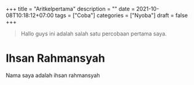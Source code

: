 +++
title = "Aritkelpertama"
description = ""
date = 2021-10-08T10:18:12+07:00
tags = ["Coba"]
categories = ["Nyoba"]
draft = false
+++

>Hallo guys ini adalah salah satu percobaan pertama saya.

# Ihsan Rahmansyah

Nama saya adalah ihsan rahmansyah
